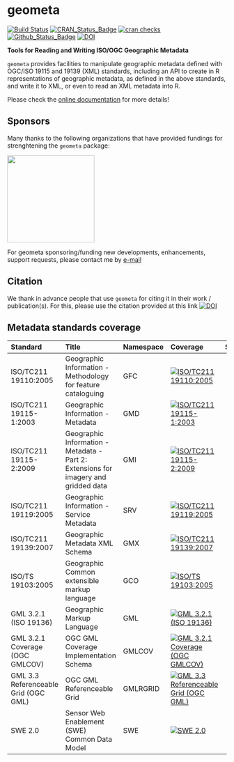 # geometa

[![Build Status](https://github.com/eblondel/geometa/actions/workflows/r-cmd-check.yml/badge.svg?branch=master)](https://github.com/eblondel/geometa/actions/workflows/r-cmd-check.yml)
[![CRAN_Status_Badge](http://www.r-pkg.org/badges/version/geometa)](https://cran.r-project.org/package=geometa)
[![cran checks](https://cranchecks.info/badges/worst/geometa)](https://cran.r-project.org/web/checks/check_results_geometa.html)
[![Github_Status_Badge](https://img.shields.io/badge/Github-0.7--2-blue.svg)](https://github.com/eblondel/geometa)
[![DOI](https://zenodo.org/badge/DOI/10.5281/zenodo.1184892.svg)](https://doi.org/10.5281/zenodo.1184892)

**Tools for Reading and Writing ISO/OGC Geographic Metadata**

``geometa`` provides facilities to manipulate geographic metadata defined with OGC/ISO 19115 and 19139 (XML) standards, including an API to create in R representations of geographic metadata, as defined in the above standards, and write it to XML, or even to read an XML metadata into R.

Please check the [online documentation](https://github.com/eblondel/geometa/wiki) for more details!

## Sponsors

Many thanks to the following organizations that have provided fundings for strenghtening the ``geometa`` package:

<a href="https://www.r-consortium.org"><img src="https://www.r-consortium.org/wp-content/uploads/sites/13/2016/09/RConsortium_Horizontal_Pantone.png" width="200"/></a>

For geometa sponsoring/funding new developments, enhancements, support requests, please contact me by [e-mail](mailto:emmanuel.blondel1@gmail.com)

## Citation

We thank in advance people that use ``geometa`` for citing it in their work / publication(s). For this, please use the citation provided at this link [![DOI](https://zenodo.org/badge/DOI/10.5281/zenodo.1184892.svg)](https://doi.org/10.5281/zenodo.1184892)

## Metadata standards coverage

|Standard                             |Title                                                                               |Namespace |Coverage                                                                                                                        | Supported| Missing|
|:------------------------------------|:-----------------------------------------------------------------------------------|:---------|:-------------------------------------------------------------------------------------------------------------------------------|---------:|-------:|
|ISO/TC211 19110:2005                 |Geographic Information - Methodology for feature cataloguing                        |GFC       |[![ISO/TC211 19110:2005](https://img.shields.io/badge/-100%25-4a4ea8.svg)](https://github.com/eblondel/geometa)                 |        17|       0|
|ISO/TC211 19115-1:2003               |Geographic Information - Metadata                                                   |GMD       |[![ISO/TC211 19115-1:2003](https://img.shields.io/badge/-100%25-4a4ea8.svg)](https://github.com/eblondel/geometa)               |       132|       0|
|ISO/TC211 19115-2:2009               |Geographic Information - Metadata - Part 2: Extensions for imagery and gridded data |GMI       |[![ISO/TC211 19115-2:2009](https://img.shields.io/badge/-100%25-4a4ea8.svg)](https://github.com/eblondel/geometa)               |        40|       0|
|ISO/TC211 19119:2005                 |Geographic Information - Service Metadata                                           |SRV       |[![ISO/TC211 19119:2005](https://img.shields.io/badge/-37%25-ff0c0c.svg)](https://github.com/eblondel/geometa)                  |         7|      12|
|ISO/TC211 19139:2007                 |Geographic Metadata XML Schema                                                      |GMX       |[![ISO/TC211 19139:2007](https://img.shields.io/badge/-7%25-ad0f0f.svg)](https://github.com/eblondel/geometa)                   |         5|      62|
|ISO/TS 19103:2005                    |Geographic Common extensible markup language                                        |GCO       |[![ISO/TS 19103:2005](https://img.shields.io/badge/-100%25-4a4ea8.svg)](https://github.com/eblondel/geometa)                    |        23|       0|
|GML 3.2.1 (ISO 19136)                |Geographic Markup Language                                                          |GML       |[![GML 3.2.1 (ISO 19136)](https://img.shields.io/badge/-37%25-ff0c0c.svg)](https://github.com/eblondel/geometa)                 |        63|     106|
|GML 3.2.1 Coverage (OGC GMLCOV)      |OGC GML Coverage Implementation Schema                                              |GMLCOV    |[![GML 3.2.1 Coverage (OGC GMLCOV)](https://img.shields.io/badge/-40%25-f9ae2c.svg)](https://github.com/eblondel/geometa)       |         2|       3|
|GML 3.3 Referenceable Grid (OGC GML) |OGC GML Referenceable Grid                                                          |GMLRGRID  |[![GML 3.3 Referenceable Grid (OGC GML)](https://img.shields.io/badge/-100%25-4a4ea8.svg)](https://github.com/eblondel/geometa) |         6|       0|
|SWE 2.0                              |Sensor Web Enablement (SWE) Common Data Model                                       |SWE       |[![SWE 2.0](https://img.shields.io/badge/-63%25-f2eb24.svg)](https://github.com/eblondel/geometa)                               |        19|      11|
